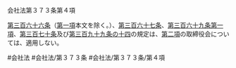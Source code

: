 会社法第３７３条第４項

[第三百六十六条](会社法＿＿＿＿第３６６条)（[第一項](会社法＿＿＿＿第３７３条第１項)本文を除く。）、[第三百六十七条](会社法＿＿＿＿第３６７条)、[第三百六十九条第一項](会社法＿＿＿＿第３６９条第１項)、[第三百七十条](会社法＿＿＿＿第３７０条)及び[第三百九十九条の十四](会社法＿＿＿＿第３９９条の１４)の規定は、[第二項](会社法＿＿＿＿第３７３条第２項)の取締役会については、適用しない。

#会社法
#会社法/第３７３条
#会社法/第３７３条/第４項
